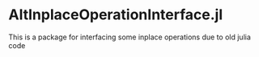 # AltInplaceOperationInterface.jl
This is a package for interfacing some inplace operations due to old julia code


